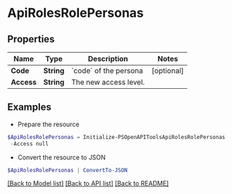 # ApiRolesRolePersonas
## Properties

Name | Type | Description | Notes
------------ | ------------- | ------------- | -------------
**Code** | **String** | &#x60;code&#x60; of the persona | [optional] 
**Access** | **String** | The new access level. | 

## Examples

- Prepare the resource
```powershell
$ApiRolesRolePersonas = Initialize-PSOpenAPIToolsApiRolesRolePersonas  -Code null `
 -Access null
```

- Convert the resource to JSON
```powershell
$ApiRolesRolePersonas | ConvertTo-JSON
```

[[Back to Model list]](../README.md#documentation-for-models) [[Back to API list]](../README.md#documentation-for-api-endpoints) [[Back to README]](../README.md)

